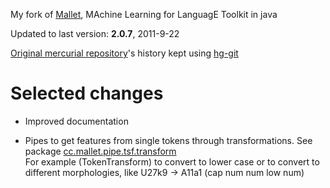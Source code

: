 My fork of [Mallet](http://mallet.cs.umass.edu/index.php), MAchine Learning for LanguagE Toolkit in java

Updated to last version: **2.0.7**, 2011-9-22

[Original mercurial repository](http://hg-iesl.cs.umass.edu/hg/mallet)'s history kept using [hg-git](http://hg-git.github.com/)


# Selected changes

* Improved documentation

* Pipes to get features from single tokens through transformations.
  See package [cc.mallet.pipe.tsf.transform](https://github.com/jmcejuela/mallet/tree/master/src/cc/mallet/pipe/tsf/transform)  
    For example (TokenTransform) to convert to lower case or
  to convert to different morphologies, like U27k9 -> A11a1
  (cap num num low num)
  
